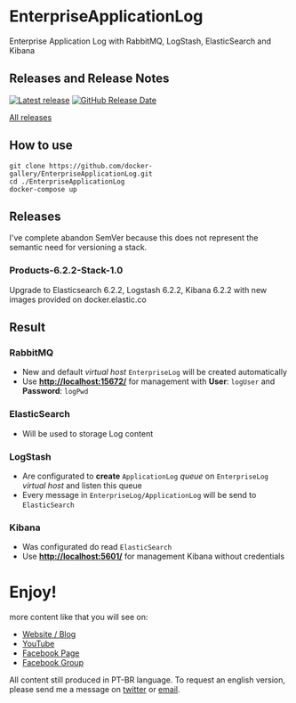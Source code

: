 # EnterpriseApplicationLog
Enterprise Application Log with RabbitMQ, LogStash, ElasticSearch and Kibana

## Releases and Release Notes
[![Latest release](https://img.shields.io/github/release/docker-gallery/EnterpriseApplicationLog.svg)](https://github.com/docker-gallery/EnterpriseApplicationLog/releases/latest) 
[![GitHub Release Date](https://img.shields.io/github/release-date/docker-gallery/EnterpriseApplicationLog.svg)](https://github.com/docker-gallery/EnterpriseApplicationLog/releases/latest)

[All releases](https://github.com/docker-gallery/EnterpriseApplicationLog/releases) 

## How to use
```
git clone https://github.com/docker-gallery/EnterpriseApplicationLog.git
cd ./EnterpriseApplicationLog
docker-compose up
```
## Releases

I've complete abandon SemVer because this does not represent the semantic need for versioning a stack.

### Products-6.2.2-Stack-1.0

Upgrade to Elasticsearch 6.2.2, Logstash 6.2.2, Kibana 6.2.2 with new images provided on docker.elastic.co

## Result

### RabbitMQ
- New and default *virtual host* ```EnterpriseLog``` will be created automatically
- Use **[http://localhost:15672/](http://localhost:15672/)** for management with **User**: ```logUser``` and **Password**: ```logPwd```

### ElasticSearch
- Will be used to storage Log content

### LogStash
- Are configurated to **create** ```ApplicationLog``` *queue* on ```EnterpriseLog``` *virtual host* and listen this queue
- Every message in ```EnterpriseLog/ApplicationLog``` will be send to ```ElasticSearch```

### Kibana
- Was configurated do read ```ElasticSearch```
- Use **[http://localhost:5601/](http://localhost:5601/)** for management Kibana without credentials

# Enjoy!
more content like that you will see on:
- [Website / Blog](http://luizcarlosfaria.net/)
- [YouTube](https://www.youtube.com/luizcarlosfaria/)
- [Facebook Page](https://www.facebook.com/ArquitetoDeSolucoes/)
- [Facebook Group](https://www.facebook.com/groups/arquiteturadotnet/)

All content still produced in PT-BR language. To request an english version, please send me a message on [twitter](https://twitter.com/luizcarlosfaria) or [email](mailto:luizcarlosfaria@gmail.com).
